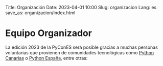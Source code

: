 Title: Organización
Date: 2023-04-01 10:00
Slug: organizacion
Lang: es
save_as: organizacion/index.html


# Equipo Organizador

La edición 2023 de la PyConES será posible gracias a muchas personas
voluntarias que provienen de comunidades tecnológicas como
[Python Canarias](https://pythoncanarias.es/) o
[Python España](https://es.python.org/"), entre otras:
